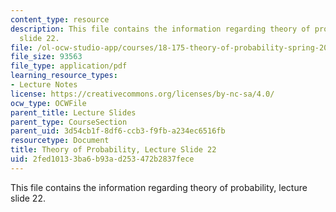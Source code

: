```yaml
---
content_type: resource
description: This file contains the information regarding theory of probability, lecture
  slide 22.
file: /ol-ocw-studio-app/courses/18-175-theory-of-probability-spring-2014/2fed10133ba6b93ad253472b2837fece_MIT18_175S14_Lecture22.pdf
file_size: 93563
file_type: application/pdf
learning_resource_types:
- Lecture Notes
license: https://creativecommons.org/licenses/by-nc-sa/4.0/
ocw_type: OCWFile
parent_title: Lecture Slides
parent_type: CourseSection
parent_uid: 3d54cb1f-8df6-ccb3-f9fb-a234ec6516fb
resourcetype: Document
title: Theory of Probability, Lecture Slide 22
uid: 2fed1013-3ba6-b93a-d253-472b2837fece
---
```

This file contains the information regarding theory of probability, lecture slide 22.